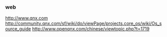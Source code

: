 ### web
http://www.qnx.com
http://community.qnx.com/sf/wiki/do/viewPage/projects.core_os/wiki/Os_source_guide
http://www.openqnx.com/chinese/viewtopic.php?t=1719
